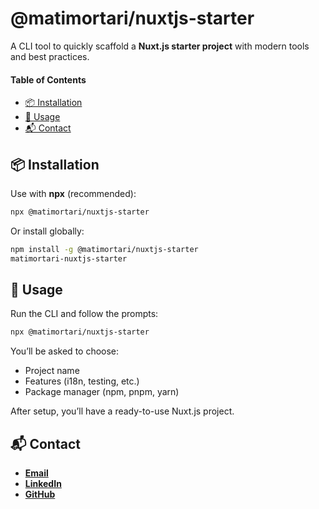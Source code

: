# @matimortari/nuxtjs-starter

A CLI tool to quickly scaffold a **Nuxt.js starter project** with modern tools and best practices.

#### Table of Contents

- [📦 Installation](#installation)
- [🚀 Usage](#usage)
- [📬 Contact](#contact)

## 📦 Installation

Use with **npx** (recommended):

```bash
npx @matimortari/nuxtjs-starter
```

Or install globally:

```bash
npm install -g @matimortari/nuxtjs-starter
matimortari-nuxtjs-starter
```

## 🚀 Usage

Run the CLI and follow the prompts:

```bash
npx @matimortari/nuxtjs-starter
```

You’ll be asked to choose:

- Project name
- Features (i18n, testing, etc.)
- Package manager (npm, pnpm, yarn)

After setup, you’ll have a ready-to-use Nuxt.js project.

## 📬 Contact

- [**Email**](mailto:matheus.felipe.19rt@gmail.com)
- [**LinkedIn**](https://www.linkedin.com/in/matheus-mortari-19rt)
- [**GitHub**](https://github.com/matimortari)
